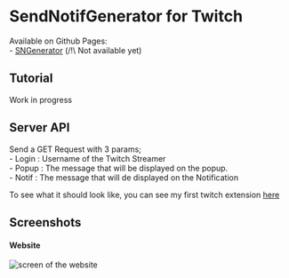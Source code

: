 # SendNotifGenerator for Twitch

Available on Github Pages:  
    - [SNGenerator](https://atomicwelding.github.io/SendNotifGenerator-for-Twitch/front/index.html) (/!\ Not available yet)

## Tutorial
Work in progress

## Server API

Send a GET Request with 3 params;   
    - Login : Username of the Twitch Streamer   
    - Popup : The message that will be displayed on the popup.  
    - Notif : The message that will de displayed on the Notification 

To see what it should look like, you can see my first twitch extension [here](https://github.com/atomicwelding/AlertYourPopcorn)

## Screenshots

#### Website
![screen of the website]('./screenshots/website.png')
